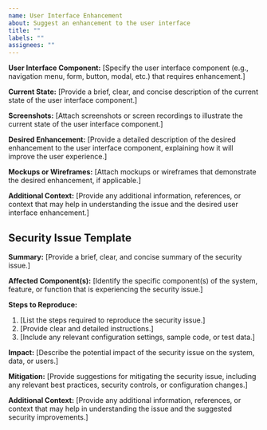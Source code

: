 ```yaml
---
name: User Interface Enhancement
about: Suggest an enhancement to the user interface
title: ""
labels: ""
assignees: ""
---
```


**User Interface Component:**
[Specify the user interface component (e.g., navigation menu, form, button, modal, etc.) that requires enhancement.]

**Current State:**
[Provide a brief, clear, and concise description of the current state of the user interface component.]

**Screenshots:**
[Attach screenshots or screen recordings to illustrate the current state of the user interface component.]

**Desired Enhancement:**
[Provide a detailed description of the desired enhancement to the user interface component, explaining how it will improve the user experience.]

**Mockups or Wireframes:**
[Attach mockups or wireframes that demonstrate the desired enhancement, if applicable.]

**Additional Context:**
[Provide any additional information, references, or context that may help in understanding the issue and the desired user interface enhancement.]

## Security Issue Template

**Summary:**
[Provide a brief, clear, and concise summary of the security issue.]

**Affected Component(s):**
[Identify the specific component(s) of the system, feature, or function that is experiencing the security issue.]

**Steps to Reproduce:**

1. [List the steps required to reproduce the security issue.]
2. [Provide clear and detailed instructions.]
3. [Include any relevant configuration settings, sample code, or test data.]

**Impact:**
[Describe the potential impact of the security issue on the system, data, or users.]

**Mitigation:**
[Provide suggestions for mitigating the security issue, including any relevant best practices, security controls, or configuration changes.]

**Additional Context:**
[Provide any additional information, references, or context that may help in understanding the issue and the suggested security improvements.]
